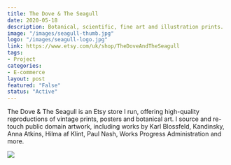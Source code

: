 ```yaml
---
title: The Dove & The Seagull
date: 2020-05-18
description: Botanical, scientific, fine art and illustration prints.
image: "/images/seagull-thumb.jpg"
logo: "/images/seagull-logo.jpg"
link: https://www.etsy.com/uk/shop/TheDoveAndTheSeagull
tags:
- Project
categories:
- E-commerce
layout: post
featured: "False"
status: "Active"
---
```


The Dove & The Seagull is an Etsy store I run, offering high-quality reproductions of vintage prints, posters and botanical art. I source and re-touch public domain artwork, including works by Karl Blossfeld, Kandinsky, Anna Atkins, Hilma af Klint, Paul Nash, Works Progress Administration and more.

<img src="/images/seagull.jpg" class="wide">

